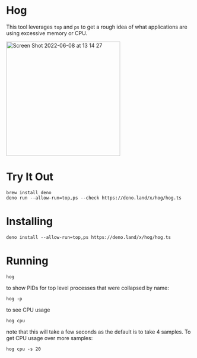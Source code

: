 # Hog

This tool leverages `top` and `ps` to get a rough idea of what applications are using excessive memory or CPU.

<img width="307" alt="Screen Shot 2022-06-08 at 13 14 27" src="https://user-images.githubusercontent.com/459656/172677246-21ce33aa-b440-4a04-a90d-fccb5cadaa61.png">

# Try It Out

```
brew install deno
deno run --allow-run=top,ps --check https://deno.land/x/hog/hog.ts
```

# Installing

```
deno install --allow-run=top,ps https://deno.land/x/hog/hog.ts
```

# Running

```
hog
```

to show PIDs for top level processes that were collapsed by name:

```
hog -p
```

to see CPU usage

```
hog cpu
```

note that this will take a few seconds as the default is to take 4 samples. To get CPU usage over more samples:

```
hog cpu -s 20
```
